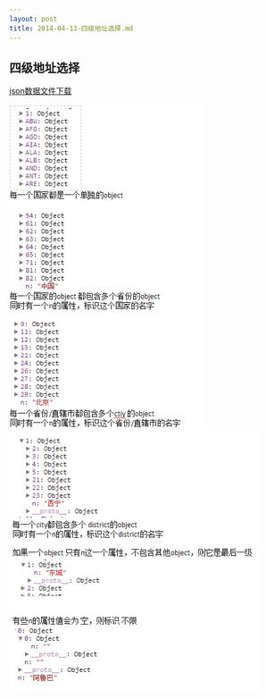 ```yaml
---
layout: post
title: 2014-04-13-四级地址选择.md
---
```


## 四级地址选择

[json数据文件下载](/attachments/2014-04-13-location4.js)

![图1](/attachments/2014-04-13-location4-1.jpg)
![图2](/attachments/2014-04-13-location4-2.jpg)
